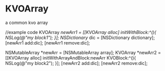 # KVOArray
a common kvo array

//example code
KVOArray *newArr1 = [[KVOArray alloc] initWithBlock:^(){
NSLog(@"my block1");
}];
NSDictionary* dic = [NSDictionary dictionary];
[newArr1 add:dic];
[newArr1 remove:dic];

NSMutableArray *newArr = [NSMutableArray array];
KVOArray *newArr2 = [[KVOArray alloc] initWithArrayAndBlock:newArr KVOBlock:^(){
NSLog(@"my block2");
}];
[newArr2 add:dic];
[newArr2 remove:dic];

